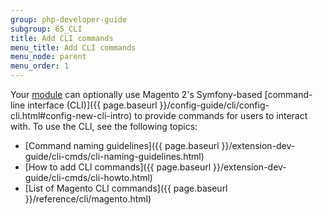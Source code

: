 ```yaml
---
group: php-developer-guide
subgroup: 65_CLI
title: Add CLI commands
menu_title: Add CLI commands
menu_node: parent
menu_order: 1
---
```


Your [module](https://glossary.magento.com/module) can optionally use Magento 2's Symfony-based [command-line interface (CLI)]({{ page.baseurl }}/config-guide/cli/config-cli.html#config-new-cli-intro) to provide commands for users to interact with. To use the CLI, see the following topics:

*  [Command naming guidelines]({{ page.baseurl }}/extension-dev-guide/cli-cmds/cli-naming-guidelines.html)
*  [How to add CLI commands]({{ page.baseurl }}/extension-dev-guide/cli-cmds/cli-howto.html)
*  [List of Magento CLI commands]({{ page.baseurl }}/reference/cli/magento.html)

